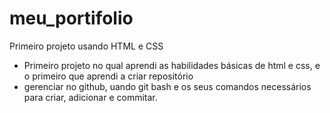 # meu_portifolio
Primeiro projeto usando HTML   e CSS

- Primeiro projeto no qual aprendi as habilidades básicas de html e css, e o primeiro que aprendi a criar repositório
- gerenciar no github, uando git bash e os seus comandos necessários para criar, adicionar e  commitar.
